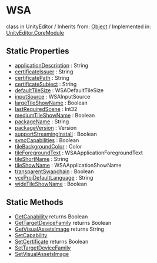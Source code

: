 # WSA
class in UnityEditor
 / Inherits from: <a href="https://docs.unity3d.com/6000.1/Documentation/ScriptReference/Object.html">Object</a> / Implemented in: <a href="https://docs.unity3d.com/6000.1/Documentation/ScriptReference/UnityEditor.CoreModule.html">UnityEditor.CoreModule</a>

## Static Properties
- <a href="https://docs.unity3d.com/6000.1/Documentation/ScriptReference/WSA-applicationDescription.html">applicationDescription</a> : String
- <a href="https://docs.unity3d.com/6000.1/Documentation/ScriptReference/WSA-certificateIssuer.html">certificateIssuer</a> : String
- <a href="https://docs.unity3d.com/6000.1/Documentation/ScriptReference/WSA-certificatePath.html">certificatePath</a> : String
- <a href="https://docs.unity3d.com/6000.1/Documentation/ScriptReference/WSA-certificateSubject.html">certificateSubject</a> : String
- <a href="https://docs.unity3d.com/6000.1/Documentation/ScriptReference/WSA-defaultTileSize.html">defaultTileSize</a> : WSADefaultTileSize
- <a href="https://docs.unity3d.com/6000.1/Documentation/ScriptReference/WSA-inputSource.html">inputSource</a> : WSAInputSource
- <a href="https://docs.unity3d.com/6000.1/Documentation/ScriptReference/WSA-largeTileShowName.html">largeTileShowName</a> : Boolean
- <a href="https://docs.unity3d.com/6000.1/Documentation/ScriptReference/WSA-lastRequiredScene.html">lastRequiredScene</a> : Int32
- <a href="https://docs.unity3d.com/6000.1/Documentation/ScriptReference/WSA-mediumTileShowName.html">mediumTileShowName</a> : Boolean
- <a href="https://docs.unity3d.com/6000.1/Documentation/ScriptReference/WSA-packageName.html">packageName</a> : String
- <a href="https://docs.unity3d.com/6000.1/Documentation/ScriptReference/WSA-packageVersion.html">packageVersion</a> : Version
- <a href="https://docs.unity3d.com/6000.1/Documentation/ScriptReference/WSA-supportStreamingInstall.html">supportStreamingInstall</a> : Boolean
- <a href="https://docs.unity3d.com/6000.1/Documentation/ScriptReference/WSA-syncCapabilities.html">syncCapabilities</a> : Boolean
- <a href="https://docs.unity3d.com/6000.1/Documentation/ScriptReference/WSA-tileBackgroundColor.html">tileBackgroundColor</a> : Color
- <a href="https://docs.unity3d.com/6000.1/Documentation/ScriptReference/WSA-tileForegroundText.html">tileForegroundText</a> : WSAApplicationForegroundText
- <a href="https://docs.unity3d.com/6000.1/Documentation/ScriptReference/WSA-tileShortName.html">tileShortName</a> : String
- <a href="https://docs.unity3d.com/6000.1/Documentation/ScriptReference/WSA-tileShowName.html">tileShowName</a> : WSAApplicationShowName
- <a href="https://docs.unity3d.com/6000.1/Documentation/ScriptReference/WSA-transparentSwapchain.html">transparentSwapchain</a> : Boolean
- <a href="https://docs.unity3d.com/6000.1/Documentation/ScriptReference/WSA-vcxProjDefaultLanguage.html">vcxProjDefaultLanguage</a> : String
- <a href="https://docs.unity3d.com/6000.1/Documentation/ScriptReference/WSA-wideTileShowName.html">wideTileShowName</a> : Boolean

## Static Methods
- <a href="https://docs.unity3d.com/6000.1/Documentation/ScriptReference/WSA.GetCapability.html">GetCapability</a> returns Boolean
- <a href="https://docs.unity3d.com/6000.1/Documentation/ScriptReference/WSA.GetTargetDeviceFamily.html">GetTargetDeviceFamily</a> returns Boolean
- <a href="https://docs.unity3d.com/6000.1/Documentation/ScriptReference/WSA.GetVisualAssetsImage.html">GetVisualAssetsImage</a> returns String
- <a href="https://docs.unity3d.com/6000.1/Documentation/ScriptReference/WSA.SetCapability.html">SetCapability</a>
- <a href="https://docs.unity3d.com/6000.1/Documentation/ScriptReference/WSA.SetCertificate.html">SetCertificate</a> returns Boolean
- <a href="https://docs.unity3d.com/6000.1/Documentation/ScriptReference/WSA.SetTargetDeviceFamily.html">SetTargetDeviceFamily</a>
- <a href="https://docs.unity3d.com/6000.1/Documentation/ScriptReference/WSA.SetVisualAssetsImage.html">SetVisualAssetsImage</a>
